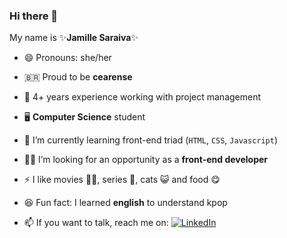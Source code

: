 ### Hi there 👋

My name is ✨**Jamille Saraiva**✨

- 😄 Pronouns: she/her
- 🇧🇷 Proud to be **cearense** 
- 🔭 4+ years experience working with project management
- 🖥️  **Computer Science** student
- 🌱 I’m currently learning front-end triad (`HTML`, `CSS`, `Javascript`)
- 👩‍💻 I’m looking for an opportunity as a **front-end developer**
- ⚡ I like movies 🍿🍫, series 🎥, cats 😺 and food 😋
- 😆 Fun fact: I learned **english** to understand kpop


- 📫 If you want to talk, reach me on:
 [![LinkedIn](https://img.shields.io/badge/LinkedIn-0077B5?style=for-the-badge&logo=linkedin&logoColor=white)](https://www.linkedin.com/in/jamille-saraiva/)
 
